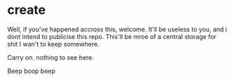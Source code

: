 # create
Well, if you've happened accross this, welcome.
It'll be useless to you, and i dont intend to publicise this repo. This'll be mroe of a central storage for shit I wan't to keep somewhere.

Carry on. nothing to see here.

Beep boop beep
